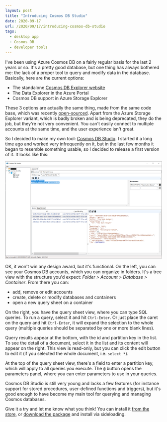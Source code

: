 ```yaml
---
layout: post
title: "Introducing Cosmos DB Studio"
date: 2020-09-17
url: /2020/09/17/introducing-cosmos-db-studio
tags:
  - desktop app
  - Cosmos DB
  - developer tools
---
```


I've been using Azure Cosmos DB on a fairly regular basis for the last 2 years or so. It's a pretty good database, but one thing has always bothered me: the lack of a proper tool to query and modify data in the database. Basically, here are the current options:
- The standalone [Cosmos DB Explorer website](https://cosmos.azure.com/)
- The Data Explorer in the Azure Portal
- Cosmos DB support in Azure Storage Explorer

These 3 options are actually the same thing, made from the same code base, which was recently [open-sourced](https://github.com/Azure/cosmos-explorer). Apart from the Azure Storage Explorer variant, which is badly broken and is being deprecated, they do the job, but they're not very convenient. You can't easily connect to multiple accounts at the same time, and the user experience isn't great.

So I decided to make my own tool: [Cosmos DB Studio](https://github.com/thomaslevesque/CosmosDBStudio). I started it a long time ago and worked very infrequently on it, but in the last few months it began to resemble something usable, so I decided to release a first version of it. It looks like this:

[![Cosmos DB Studio screenshot (click to see a larger version)](screenshot.png)](https://raw.githubusercontent.com/thomaslevesque/CosmosDBStudio/feaaa67b12813cc241e636c454f0b7808e68d85f/assets/screenshots/CosmosDBStudio-screenshot.png)

OK, it won't win any design award, but it's functional. On the left, you can see your Cosmos DB accounts, which you can organize in folders. It's a tree view with the structure you'd expect: *Folder > Account > Database > Container*. From there you can:
- add, remove or edit accounts
- create, delete or modify databases and containers
- open a new query sheet on a container

On the right, you have the query sheet view, where you can type SQL queries. To run a query, select it and hit `Ctrl-Enter`. Or just place the caret on the query and hit `Ctrl-Enter`, it will expand the selection to the whole query (multiple queries should be separated by one or more blank lines).

Query results appear at the bottom, with the id and partition key in the list. To see the detail of a document, select it in the list and its content will appear on the right. This view is read-only, but you can click the edit button to edit it (if you selected the whole document, i.e. `select *`).

At the top of the query sheet view, there's a field to enter a partition key, which will apply to all queries you execute. The `@` button opens the parameters panel, where you can enter parameters to use in your queries.

Cosmos DB Studio is still very young and lacks a few features (for instance support for stored procedures, user-defined functions and triggers), but it's good enough to have become my main tool for querying and managing Cosmos databases.

Give it a try and let me know what you think! You can install it [from the store](https://www.microsoft.com/en-us/p/cosmos-db-studio/9mxmw2k8j04h), or [download the package](https://github.com/thomaslevesque/CosmosDBStudio/releases/tag/1.0.1.0) and install via sideloading.